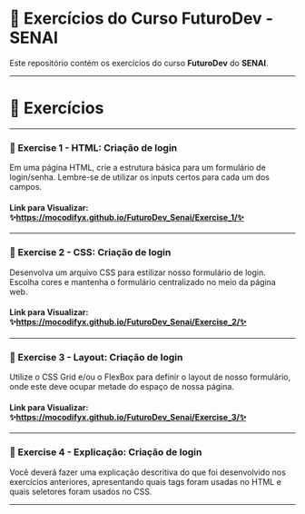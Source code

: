 # 🚀 Exercícios do Curso **FuturoDev** - SENAI

Este repositório contém os exercícios do curso **FuturoDev** do **SENAI**.

---
# 📌 Exercícios
---
### 📝 Exercise 1 - HTML: Criação de login
Em uma página HTML, crie a estrutura básica para um formulário de login/senha. Lembre-se de utilizar os inputs certos para cada um dos campos.

#### Link para Visualizar: ✨https://mocodifyx.github.io/FuturoDev_Senai/Exercise_1/✨
---
### 📝 Exercise 2 - CSS: Criação de login
Desenvolva um arquivo CSS para estilizar nosso formulário de login. Escolha cores e mantenha o formulário centralizado no meio da página web.

#### Link para Visualizar: ✨https://mocodifyx.github.io/FuturoDev_Senai/Exercise_2/✨
---
### 📝 Exercise 3 - Layout: Criação de login
Utilize o CSS Grid e/ou o FlexBox para definir o layout de nosso formulário, onde este deve ocupar metade do espaço de nossa página.

#### Link para Visualizar: ✨https://mocodifyx.github.io/FuturoDev_Senai/Exercise_3/✨
---
### 📝 Exercise 4 - Explicação: Criação de login
Você deverá fazer uma explicação descritiva do que foi desenvolvido nos exercícios anteriores, apresentando quais tags foram usadas no HTML e quais seletores foram usados no CSS.

---
